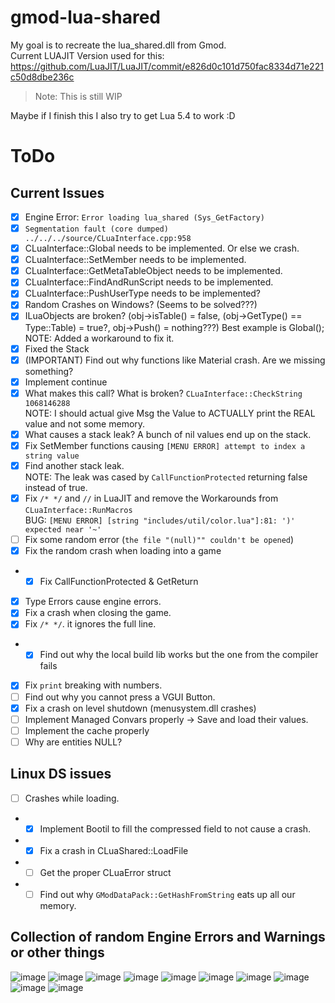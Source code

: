 # gmod-lua-shared

My goal is to recreate the lua_shared.dll from Gmod.  
Current LUAJIT Version used for this: https://github.com/LuaJIT/LuaJIT/commit/e826d0c101d750fac8334d71e221c50d8dbe236c
> Note: This is still WIP  

Maybe if I finish this I also try to get Lua 5.4 to work :D

# ToDo

## Current Issues
- [x] Engine Error: `Error loading lua_shared (Sys_GetFactory)`
- [x] `Segmentation fault (core dumped) ../../../source/CLuaInterface.cpp:958`
- [x] CLuaInterface::Global needs to be implemented. Or else we crash.
- [x] CLuaInterface::SetMember needs to be implemented.
- [x] CLuaInterface::GetMetaTableObject needs to be implemented.
- [x] CLuaInterface::FindAndRunScript needs to be implemented.
- [x] CLuaInterface::PushUserType needs to be implemented?
- [x] Random Crashes on Windows? (Seems to be solved???)
- [x] ILuaObjects are broken? (obj->isTable() = false, (obj->GetType() == Type::Table) = true?, obj->Push() = nothing???) Best example is Global();
NOTE: Added a workaround to fix it.  
- [x] Fixed the Stack
- [x] (IMPORTANT) Find out why functions like Material crash. Are we missing something?  
- [x] Implement continue  
- [x] What makes this call? What is broken? `CLuaInterface::CheckString 1068146288`  
NOTE: I should actual give Msg the Value to ACTUALLY print the REAL value and not some memory.
- [x] What causes a stack leak? A bunch of nil values end up on the stack.  
- [x] Fix SetMember functions causing `[MENU ERROR] attempt to index a string value`
- [x] Find another stack leak.  
NOTE: The leak was cased by `CallFunctionProtected` returning false instead of true.  
- [x] Fix `/* */` and `//` in LuaJIT and remove the Workarounds from `CLuaInterface::RunMacros`  
BUG: `[MENU ERROR] [string "includes/util/color.lua"]:81: ')' expected near '~'`  
- [ ] Fix some random error (`the file "(null)"" couldn't be opened`)
- [x] Fix the random crash when loading into a game  
- - [x] Fix CallFunctionProtected & GetReturn
- [x] Type Errors cause engine errors.
- [x] Fix a crash when closing the game.
- [x] Fix `/* */`. it ignores the full line.
- - [x] Find out why the local build lib works but the one from the compiler fails
- [x] Fix `print` breaking with numbers.
- [ ] Find out why you cannot press a VGUI Button.
- [x] Fix a crash on level shutdown (menusystem.dll crashes)
- [ ] Implement Managed Convars properly -> Save and load their values.
- [ ] Implement the cache properly
- [ ] Why are entities NULL?

## Linux DS issues
- [ ] Crashes while loading.
- - [x] Implement Bootil to fill the compressed field to not cause a crash.
- - [x] Fix a crash in CLuaShared::LoadFile
- - [ ] Get the proper CLuaError struct
- - [ ] Find out why `GModDataPack::GetHashFromString` eats up all our memory.

## Collection of random Engine Errors and Warnings or other things
![image](https://github.com/RaphaelIT7/gmod-lua-shared/assets/64648134/aa4143fc-75f2-4311-b23b-d2de1394d59b)
![image](https://github.com/RaphaelIT7/gmod-lua-shared/assets/64648134/85631077-ec8d-4831-8fe1-5789f8090493)
![image](https://github.com/RaphaelIT7/gmod-lua-shared/assets/64648134/de603ca9-d70c-4aca-96b7-f7ff39cf529e)
![image](https://github.com/RaphaelIT7/gmod-lua-shared/assets/64648134/f0df946c-fe5c-4b40-9482-099e32b5b827)
![image](https://github.com/RaphaelIT7/gmod-lua-shared/assets/64648134/f3b58551-76f5-4d12-80ea-315d613654eb)
![image](https://github.com/RaphaelIT7/gmod-lua-shared/assets/64648134/6a1f8287-c7c5-41dc-868c-3a5bfbc1fa17)
![image](https://github.com/RaphaelIT7/gmod-lua-shared/assets/64648134/a35a26bf-5dab-4809-b572-fc56ae2f1bea)
![image](https://github.com/RaphaelIT7/gmod-lua-shared/assets/64648134/e86fea60-73d4-412a-af30-f3c1f53ddb9c)
![image](https://github.com/RaphaelIT7/gmod-lua-shared/assets/64648134/34406eed-5e6c-4d01-94c9-1ab1075416c8)
![image](https://github.com/RaphaelIT7/gmod-lua-shared/assets/64648134/b6052e0b-7555-41d7-896d-1df0f333aa4a)
